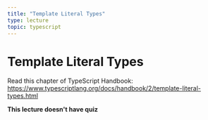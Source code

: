 ```yaml
---
title: "Template Literal Types"
type: lecture
topic: typescript
---
```


# Template Literal Types

Read this chapter of TypeScript Handbook: https://www.typescriptlang.org/docs/handbook/2/template-literal-types.html

**This lecture doesn't have quiz**
